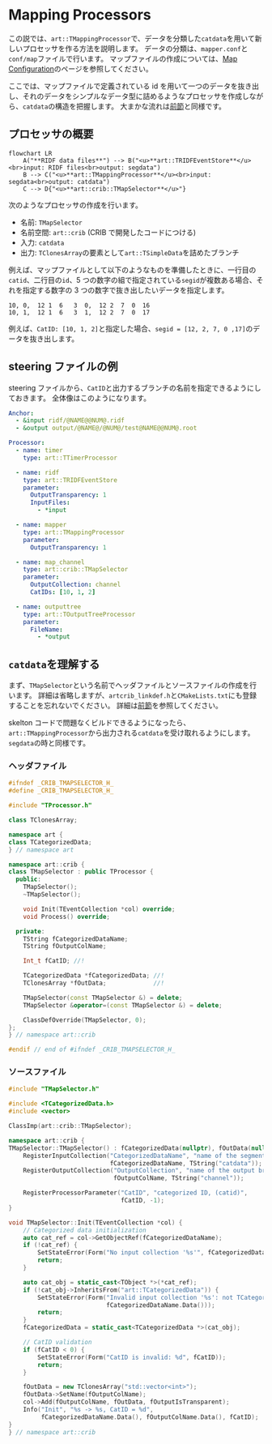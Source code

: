 # Mapping Processors

この説では、`art::TMappingProcessor`で、データを分類した`catdata`を用いて新しいプロセッサを作る方法を説明します。
データの分類は、`mapper.conf`と`conf/map`ファイルで行います。
マップファイルの作成については、[Map Configuration](../preparation/map.md)のページを参照してください。

ここでは、マップファイルで定義されている id を用いて一つのデータを抜き出し、それのデータをシンプルなデータ型に詰めるようなプロセッサを作成しながら、`catdata`の構造を把握します。
大まかな流れは[前節](./seg_data.md)と同様です。

## プロセッサの概要

```mermaid
flowchart LR
    A("**RIDF data files**") --> B("<u>**art::TRIDFEventStore**</u><br>input: RIDF files<br>output: segdata")
    B --> C("<u>**art::TMappingProcessor**</u><br>input: segdata<br>output: catdata")
    C --> D{"<u>**art::crib::TMapSelector**</u>"}
```

次のようなプロセッサの作成を行います。

- 名前: `TMapSelector`
- 名前空間: `art::crib` (CRIB で開発したコードにつける)
- 入力: `catdata`
- 出力: `TClonesArray`の要素として`art::TSimpleData`を詰めたブランチ

例えば、マップファイルとして以下のようなものを準備したときに、一行目の`catid`、二行目の`id`、5 つの数字の組で指定されている`segid`が複数ある場合、それを指定する数字の 3 つの数字で抜き出したいデータを指定します。

```plaintext
10, 0,  12 1  6   3  0,  12 2  7  0  16
10, 1,  12 1  6   3  1,  12 2  7  0  17
```

例えば、`CatID: [10, 1, 2]`と指定した場合、`segid = [12, 2, 7, 0 ,17]`のデータを抜き出します。

## steering ファイルの例

steering ファイルから、`CatID`と出力するブランチの名前を指定できるようにしておきます。
全体像はこのようになります。

```yaml
Anchor:
  - &input ridf/@NAME@@NUM@.ridf
  - &output output/@NAME@/@NUM@/test@NAME@@NUM@.root

Processor:
  - name: timer
    type: art::TTimerProcessor

  - name: ridf
    type: art::TRIDFEventStore
    parameter:
      OutputTransparency: 1
      InputFiles:
        - *input

  - name: mapper
    type: art::TMappingProcessor
    parameter:
      OutputTransparency: 1

  - name: map_channel
    type: art::crib::TMapSelector
    parameter:
      OutputCollection: channel
      CatIDs: [10, 1, 2]

  - name: outputtree
    type: art::TOutputTreeProcessor
    parameter:
      FileName:
        - *output
```

## `catdata`を理解する

まず、`TMapSelector`という名前でヘッダファイルとソースファイルの作成を行います。
詳細は省略しますが、`artcrib_linkdef.h`と`CMakeLists.txt`にも登録することを忘れないでください。
詳細は[前節](./seg_data.md)を参照してください。

skelton コードで問題なくビルドできるようになったら、`art::TMappingProcessor`から出力される`catdata`を受け取れるようにします。
`segdata`の時と同様です。

### ヘッダファイル

```cpp
#ifndef _CRIB_TMAPSELECTOR_H_
#define _CRIB_TMAPSELECTOR_H_

#include "TProcessor.h"

class TClonesArray;

namespace art {
class TCategorizedData;
} // namespace art

namespace art::crib {
class TMapSelector : public TProcessor {
  public:
    TMapSelector();
    ~TMapSelector();

    void Init(TEventCollection *col) override;
    void Process() override;

  private:
    TString fCategorizedDataName;
    TString fOutputColName;

    Int_t fCatID; //!

    TCategorizedData *fCategorizedData; //!
    TClonesArray *fOutData;             //!

    TMapSelector(const TMapSelector &) = delete;
    TMapSelector &operator=(const TMapSelector &) = delete;

    ClassDefOverride(TMapSelector, 0);
};
} // namespace art::crib

#endif // end of #ifndef _CRIB_TMAPSELECTOR_H_
```

### ソースファイル

```cpp
#include "TMapSelector.h"

#include <TCategorizedData.h>
#include <vector>

ClassImp(art::crib::TMapSelector);

namespace art::crib {
TMapSelector::TMapSelector() : fCategorizedData(nullptr), fOutData(nullptr) {
    RegisterInputCollection("CategorizedDataName", "name of the segmented data",
                            fCategorizedDataName, TString("catdata"));
    RegisterOutputCollection("OutputCollection", "name of the output branch",
                             fOutputColName, TString("channel"));

    RegisterProcessorParameter("CatID", "categorized ID, (catid)",
                               fCatID, -1);
}

void TMapSelector::Init(TEventCollection *col) {
    // Categorized data initialization
    auto cat_ref = col->GetObjectRef(fCategorizedDataName);
    if (!cat_ref) {
        SetStateError(Form("No input collection '%s'", fCategorizedDataName.Data()));
        return;
    }

    auto cat_obj = static_cast<TObject *>(*cat_ref);
    if (!cat_obj->InheritsFrom("art::TCategorizedData")) {
        SetStateError(Form("Invalid input collection '%s': not TCategorizedData",
                           fCategorizedDataName.Data()));
        return;
    }
    fCategorizedData = static_cast<TCategorizedData *>(cat_obj);

    // CatID validation
    if (fCatID < 0) {
        SetStateError(Form("CatID is invalid: %d", fCatID));
        return;
    }

    fOutData = new TClonesArray("std::vector<int>");
    fOutData->SetName(fOutputColName);
    col->Add(fOutputColName, fOutData, fOutputIsTransparent);
    Info("Init", "%s -> %s, CatID = %d",
         fCategorizedDataName.Data(), fOutputColName.Data(), fCatID);
}
} // namespace art::crib
```

